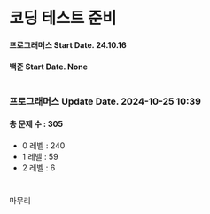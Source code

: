 # 코딩 테스트 준비

#### 프로그래머스 Start Date. 24.10.16
#### 백준 Start Date. None

# 
### 프로그래머스 Update Date. 2024-10-25 10:39
#### 총 문제 수 : 305
- 0 레벨 : 240
- 1 레벨 : 59
- 2 레벨 : 6

# 
마무리

# 

